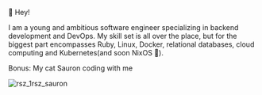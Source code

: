 👋 Hey!

I am a young and ambitious software engineer specializing in backend development and DevOps. My skill set is all over the place, but for the biggest part encompasses Ruby, Linux, Docker, relational databases, cloud computing and Kubernetes(and soon NixOS 🤞).

Bonus: My cat Sauron coding with me 

![rsz_1rsz_sauron](https://github.com/mmatotan/mmatotan/assets/38381373/aeab7594-4a1d-4785-90e5-d0f9008045af)
